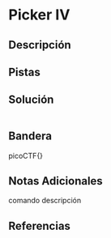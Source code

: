 #  Picker IV

## Descripción

## Pistas

## Solución
```bash

```
## Bandera
picoCTF{}

## Notas Adicionales 
comando          descripción

## Referencias